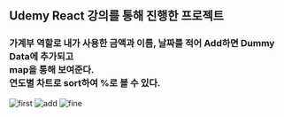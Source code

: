 ## Udemy React 강의를 통해 진행한 프로젝트
### 가계부 역할로 내가 사용한 금액과 이름, 날짜를 적어 Add하면 Dummy Data에 추가되고 <br/>map을 통해 보여준다. <br/>연도별 차트로 sort하여 %로 볼 수 있다.

![first](https://user-images.githubusercontent.com/96061695/175313530-0b731f29-4155-4b6e-b129-dc055b239cca.png)
![add](https://user-images.githubusercontent.com/96061695/175313541-d27250e9-a3a7-43c5-a5ea-e6a75bd4797b.png)
![fine](https://user-images.githubusercontent.com/96061695/175313549-0c6c172a-fd41-45fd-81ad-e67d79c3ce4b.png)
